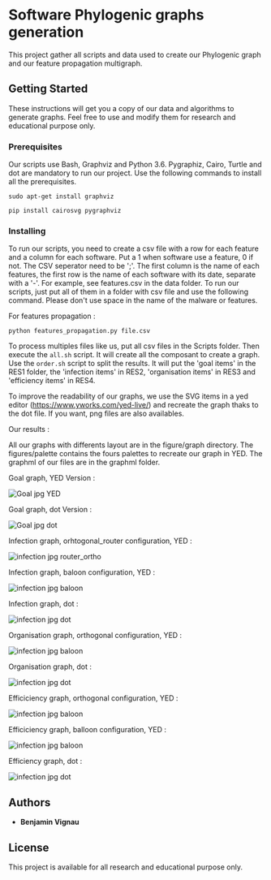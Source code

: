 # Software Phylogenic graphs generation

This project gather all scripts and data used to create our Phylogenic graph and our feature propagation multigraph. 

## Getting Started

These instructions will get you a copy of our data and algorithms to generate graphs. Feel free to use and modify them for research and educational purpose only.

### Prerequisites

Our scripts use Bash, Graphviz and Python 3.6. Pygraphiz, Cairo, Turtle and dot are mandatory to run our project. Use the following commands to install all the prerequisites.

```
sudo apt-get install graphviz
```

```
pip install cairosvg pygraphviz
```

### Installing

To run our scripts, you need to create a csv file with a row for each feature and a column for each software. Put a 1 when software use a feature, 0 if not. The CSV seperator need to be ';'. The first column is the name of each features, the first row is the name of each software with its date, separate with a '-'. For example, see features.csv in the data folder.
To run our scripts, just put all of them in a folder with csv file and use the following command. Please don't use space in the name of the malware or features.

For features propagation :
```
python features_propagation.py file.csv
```

To process multiples files like us, put all csv files in the Scripts folder. Then execute the `all.sh` script. It will create all the composant to create a graph. Use the `order.sh` script to split the results. It will put the 'goal items' in the RES1 folder, the 'infection items' in RES2, 'organisation items' in RES3 and 'efficiency items' in RES4.

To improve the readability of our graphs, we use the SVG items in a yed editor (https://www.yworks.com/yed-live/) and recreate the graph thaks to the dot file. If you want, png files are also availables.

Our results : 

All our graphs with differents layout are in the figure/graph directory. The figures/palette contains the fours palettes to recreate our graph in YED. The graphml of our files are in the graphml folder. 

Goal graph, YED Version :

![Goal jpg YED](https://github.com/bvignau/Softawre-Phylogenic-classification/blob/master/figures/Goal_final.png)

Goal graph, dot Version :

![Goal jpg dot](https://github.com/bvignau/Softawre-Phylogenic-classification/blob/master/figures/goal.jpg)

Infection graph, orhtogonal_router configuration, YED :

![infection jpg router_ortho](https://github.com/bvignau/Softawre-Phylogenic-classification/blob/master/figures/infection_v2_ortho_router.png)

Infection graph, baloon configuration, YED :

![infection jpg baloon](https://github.com/bvignau/Softawre-Phylogenic-classification/blob/master/figures/infection_v2_ballon.png)

Infection graph, dot :

![infection jpg dot](https://github.com/bvignau/Softawre-Phylogenic-classification/blob/master/figures/infection.jpg)


Organisation graph, orthogonal configuration, YED :

![infection jpg baloon](https://github.com/bvignau/Softawre-Phylogenic-classification/blob/master/figures/Organisation_final.png)

Organisation graph, dot :

![infection jpg dot](https://github.com/bvignau/Softawre-Phylogenic-classification/blob/master/figures/organisation.jpg)


Efficiciency graph, orthogonal configuration, YED :

![infection jpg baloon](https://github.com/bvignau/Softawre-Phylogenic-classification/blob/master/figures/Efficiency-final.png)



Efficiciency graph, balloon configuration, YED :

![infection jpg baloon](https://github.com/bvignau/Softawre-Phylogenic-classification/blob/master/figures/Efficiency-final-ballon.png)


Efficiency graph, dot :

![infection jpg dot](https://github.com/bvignau/Softawre-Phylogenic-classification/blob/master/figures/efficiency.jpg)




## Authors

* **Benjamin Vignau** 



## License

This project is available for all research and educational purpose only.



